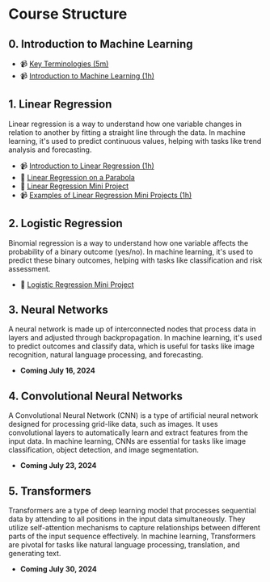 # Course Structure

## 0. Introduction to Machine Learning
- 📹 [Key Terminologies (5m)](https://www.youtube.com/watch?v=piFN5y-8Sno)
- 📹 [Introduction to Machine Learning (1h)](https://www.youtube.com/watch?v=9LK4ozoHddU)

## 1. Linear Regression
Linear regression is a way to understand how one variable changes in relation to another by fitting a straight line through the data. In machine learning, it's used to predict continuous values, helping with tasks like trend analysis and forecasting.
- 📹 [Introduction to Linear Regression (1h)](https://www.youtube.com/watch?v=sKZ0iufdjGc)
- 📝 [Linear Regression on a Parabola](https://colab.research.google.com/drive/1CNibITaVOTCrgaE1P_wi08UVHZqent2P)
- 🧩 [Linear Regression Mini Project](./01%20Linear%20Regression.md)
- 📹 [Examples of Linear Regression Mini Projects (1h)](https://www.youtube.com/watch?v=vSsFg3wlQ1c)

## 2. Logistic Regression
Binomial regression is a way to understand how one variable affects the probability of a binary outcome (yes/no). In machine learning, it's used to predict these binary outcomes, helping with tasks like classification and risk assessment.
- 🧩 [Logistic Regression Mini Project](./02%20Logistic%20Regression.md)

## 3. Neural Networks
A neural network is made up of interconnected nodes that process data in layers and adjusted through backpropagation. In machine learning, it's used to predict outcomes and classify data, which is useful for tasks like image recognition, natural language processing, and forecasting.
- **Coming July 16, 2024**

## 4. Convolutional Neural Networks
A Convolutional Neural Network (CNN) is a type of artificial neural network designed for processing grid-like data, such as images. It uses convolutional layers to automatically learn and extract features from the input data. In machine learning, CNNs are essential for tasks like image classification, object detection, and image segmentation.
- **Coming July 23, 2024**

## 5. Transformers
Transformers are a type of deep learning model that processes sequential data by attending to all positions in the input data simultaneously. They utilize self-attention mechanisms to capture relationships between different parts of the input sequence effectively. In machine learning, Transformers are pivotal for tasks like natural language processing, translation, and generating text.
- **Coming July 30, 2024**
